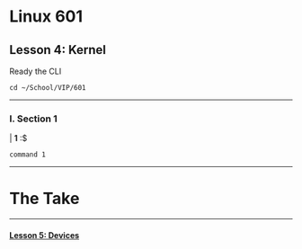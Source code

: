 # Linux 601
## Lesson 4: Kernel

Ready the CLI

```console
cd ~/School/VIP/601
```

___

### I. Section 1

| **1** :$

```console
command 1
```


___

# The Take


___

#### [Lesson 5: Devices](https://github.com/inkVerb/vip/blob/master/601/Lesson-05.md)